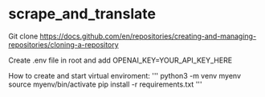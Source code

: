 # scrape_and_translate

Git clone https://docs.github.com/en/repositories/creating-and-managing-repositories/cloning-a-repository

Create .env file in root and add OPENAI_KEY=YOUR_API_KEY_HERE

How to create and start virtual enviroment:
'''
python3 -m venv myenv
source myenv/bin/activate
pip install -r requirements.txt
'''